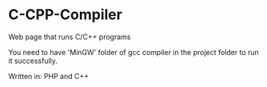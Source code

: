 # C-CPP-Compiler
Web page that runs C/C++ programs

You need to have 'MinGW' folder of gcc compiler in the project folder to run it successfully.

Written in:
PHP and C++
